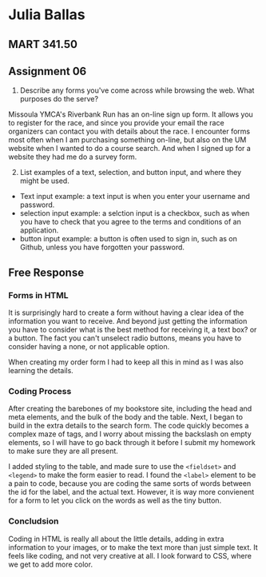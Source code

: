 # Julia Ballas

## MART 341.50

## Assignment 06

1. Describe any forms you've come across while browsing the web. What purposes do the serve?

  Missoula YMCA's Riverbank Run has an on-line sign up form. It allows you to register for the race, and since you provide your email the race organizers can contact you with details about the race. I encounter forms most often when I am purchasing something on-line, but also on the UM website when I wanted to do a course search. And when I signed up for a website they had me do a survey form.


2. List examples of a text, selection, and button input, and where they might be used.

  - Text input example: a text input is when you enter your username and password.
  - selection input example: a selction input is a checkbox, such as when you have to check that you agree to the terms and conditions of an application.
  - button input example: a button is often used to sign in, such as on Github, unless you have forgotten your password. 

## Free Response

### Forms in HTML

It is surprisingly hard to create a form without having a clear idea of the information you want to receive. And beyond just getting the information you have to consider what is the best method for receiving it, a text box? or a button. The fact you can't unselect radio buttons, means you have to consider having a none, or not applicable option.

When creating my order form I had to keep all this in mind as I was also learning the details.

### Coding Process

After creating the barebones of my bookstore site, including the head and meta elements, and the bulk of the body and the table. Next, I began to build in the extra details to the search form. The code quickly becomes a complex maze of tags, and I worry about missing the backslash on empty elements, so I will have to go back through it before I submit my homework to make sure they are all present.

I added styling to the table, and made sure to use the `<fieldset>` and `<legend>` to make the form easier to read. I found the `<label>` element to be a pain to code, because you are coding the same sorts of words between the id for the label, and the actual text. However, it is way more convienent for a form to let you click on the words as well as the tiny button.

### Concludsion
Coding in HTML is really all about the little details, adding in extra information to your images, or to make the text more than just simple text. It feels like coding, and not very creative at all. I look forward to CSS, where we get to add more color. 

